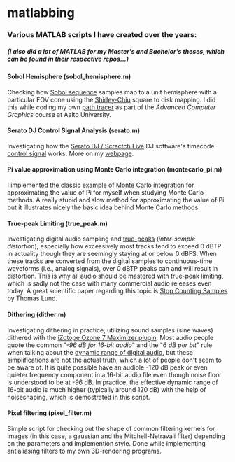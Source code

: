# matlabbing
### Various MATLAB scripts I have created over the years:
##### (I also did a lot of MATLAB for my Master's and Bachelor's theses, which can be found in their respective repos...)                     


#### Sobol Hemisphere (sobol_hemisphere.m)

Checking how [Sobol sequence](https://en.wikipedia.org/wiki/Sobol_sequence) samples map to a unit hemisphere with a particular FOV cone using the [Shirley-Chiu](https://doi.org/10.1080/10867651.1997.10487479) square to disk mapping. I did this while coding my own [path tracer](https://en.wikipedia.org/wiki/Path_tracing) as part of the _Advanced Computer Graphics_ course at Aalto University.        


#### Serato DJ Control Signal Analysis (serato.m)

Investigating how the [Serato DJ / Scractch Live](https://serato.com/) DJ software's timecode [control signal](https://en.wikipedia.org/wiki/Vinyl_emulation_software) works. More on my [webpage](http://www.esgrove.fi/analysing-the-serato-dj-timecode-signal/).              


#### Pi value approximation using Monte Carlo integration (montecarlo_pi.m)

I implemented the classic example of [Monte Carlo integration](https://en.wikipedia.org/wiki/Monte_Carlo_integration) for approximating the value of Pi for myself when studying Monte Carlo methods. A really stupid and slow method for approximating the value of Pi but it illustrates nicely the basic idea behind Monte Carlo methods.


#### True-peak Limiting (true_peak.m)

Investigating digital audio sampling and [true-peaks](https://techblog.izotope.com/2015/08/24/true-peak-detection/) (_inter-sample distortion_), especially how excessively most tracks tend to exceed 0 dBTP in actuality though they are seemingly staying at or below 0 dBFS. When these tracks are converted from the digital samples to continuous-time waveforms (i.e., analog signals), over 0 dBTP peaks can and will result in distortion. This is why all audio should be mastered with true-peak limiting, which is sadly not the case with many commercial audio releases even today. A great scientific paper regarding this topic is [Stop Counting Samples](http://www.aes.org/e-lib/browse.cfm?elib=13806) by Thomas Lund.


#### Dithering (dither.m)

Investigating dithering in practice, utilizing sound samples (sine waves) dithered with the [iZotope Ozone 7 Maximizer plugin](https://www.izotope.com/). Most audio people quote the common "_-96 dB for 16-bit audio_" and the "_6 dB per bit_" rule when talking about the [dynamic range of digital audio](https://en.wikipedia.org/wiki/Dynamic_range#Audio), but these simplifications are not the actual truth, which a lot of people don't seem to be aware of. It is quite possible have an audible -120 dB peak or even quieter frequency component in a 16-bit audio file even though noise floor is understood to be at -96 dB. In practice, the effective dynamic range of 16-bit audio is much higher (typically around 120 dB) with the help of noiseshaping, which is demostrated in this script.      


#### Pixel filtering (pixel_filter.m)

Simple script for checking out the shape of common filtering kernels for images (in this case, a gaussian and the Mitchell-Netravali filter) depending on the parameters and implemention style. Done while implementing antialiasing filters to my own 3D-rendering programs.   